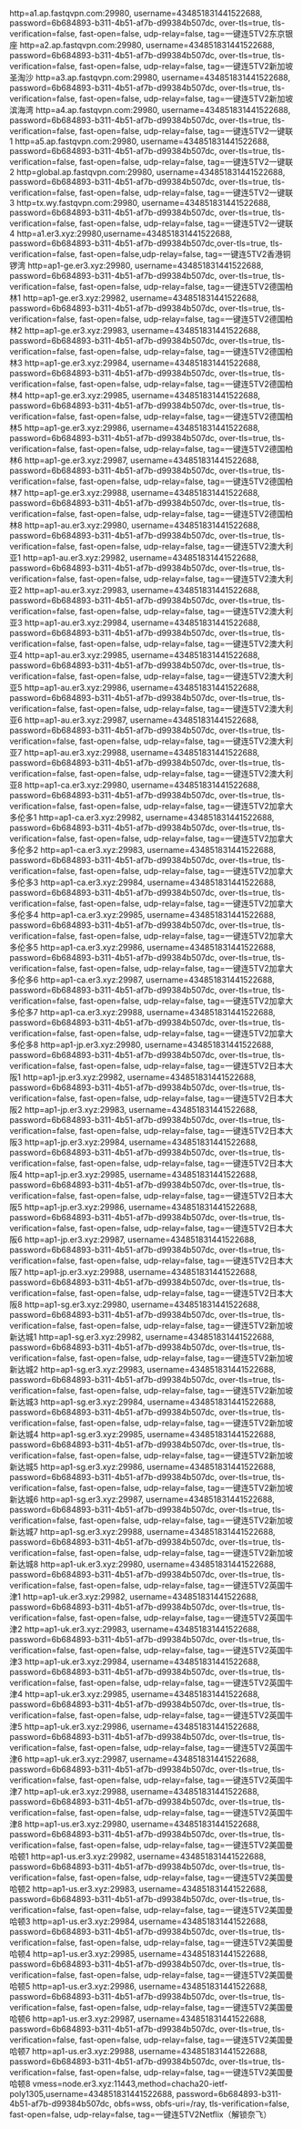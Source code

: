 http=a1.ap.fastqvpn.com:29980, username=434851831441522688, password=6b684893-b311-4b51-af7b-d99384b507dc, over-tls=true, tls-verification=false, fast-open=false, udp-relay=false, tag=一键连5TV2东京银座
http=a2.ap.fastqvpn.com:29980, username=434851831441522688, password=6b684893-b311-4b51-af7b-d99384b507dc, over-tls=true, tls-verification=false, fast-open=false, udp-relay=false, tag=一键连5TV2新加坡圣淘沙
http=a3.ap.fastqvpn.com:29980, username=434851831441522688, password=6b684893-b311-4b51-af7b-d99384b507dc, over-tls=true, tls-verification=false, fast-open=false, udp-relay=false, tag=一键连5TV2新加坡滨海湾
http=a4.ap.fastqvpn.com:29980, username=434851831441522688, password=6b684893-b311-4b51-af7b-d99384b507dc, over-tls=true, tls-verification=false, fast-open=false, udp-relay=false, tag=一键连5TV2一键联1
http=a5.ap.fastqvpn.com:29980, username=434851831441522688, password=6b684893-b311-4b51-af7b-d99384b507dc, over-tls=true, tls-verification=false, fast-open=false, udp-relay=false, tag=一键连5TV2一键联2
http=global.ap.fastqvpn.com:29980, username=434851831441522688, password=6b684893-b311-4b51-af7b-d99384b507dc, over-tls=true, tls-verification=false, fast-open=false, udp-relay=false, tag=一键连5TV2一键联3
http=tx.wy.fastqvpn.com:29980, username=434851831441522688, password=6b684893-b311-4b51-af7b-d99384b507dc, over-tls=true, tls-verification=false, fast-open=false, udp-relay=false, tag=一键连5TV2一键联4
http=a1.er3.xyz:29980,username=434851831441522688, password=6b684893-b311-4b51-af7b-d99384b507dc,over-tls=true, tls-verification=false, fast-open=false,udp-relay=false, tag=一键连5TV2香港铜锣湾
http=ap1-ge.er3.xyz:29980, username=434851831441522688, password=6b684893-b311-4b51-af7b-d99384b507dc, over-tls=true, tls-verification=false, fast-open=false, udp-relay=false, tag=一键连5TV2德国柏林1
http=ap1-ge.er3.xyz:29982, username=434851831441522688, password=6b684893-b311-4b51-af7b-d99384b507dc, over-tls=true, tls-verification=false, fast-open=false, udp-relay=false, tag=一键连5TV2德国柏林2
http=ap1-ge.er3.xyz:29983, username=434851831441522688, password=6b684893-b311-4b51-af7b-d99384b507dc, over-tls=true, tls-verification=false, fast-open=false, udp-relay=false, tag=一键连5TV2德国柏林3
http=ap1-ge.er3.xyz:29984, username=434851831441522688, password=6b684893-b311-4b51-af7b-d99384b507dc, over-tls=true, tls-verification=false, fast-open=false, udp-relay=false, tag=一键连5TV2德国柏林4
http=ap1-ge.er3.xyz:29985, username=434851831441522688, password=6b684893-b311-4b51-af7b-d99384b507dc, over-tls=true, tls-verification=false, fast-open=false, udp-relay=false, tag=一键连5TV2德国柏林5
http=ap1-ge.er3.xyz:29986, username=434851831441522688, password=6b684893-b311-4b51-af7b-d99384b507dc, over-tls=true, tls-verification=false, fast-open=false, udp-relay=false, tag=一键连5TV2德国柏林6
http=ap1-ge.er3.xyz:29987, username=434851831441522688, password=6b684893-b311-4b51-af7b-d99384b507dc, over-tls=true, tls-verification=false, fast-open=false, udp-relay=false, tag=一键连5TV2德国柏林7
http=ap1-ge.er3.xyz:29988, username=434851831441522688, password=6b684893-b311-4b51-af7b-d99384b507dc, over-tls=true, tls-verification=false, fast-open=false, udp-relay=false, tag=一键连5TV2德国柏林8
http=ap1-au.er3.xyz:29980, username=434851831441522688, password=6b684893-b311-4b51-af7b-d99384b507dc, over-tls=true, tls-verification=false, fast-open=false, udp-relay=false, tag=一键连5TV2澳大利亚1
http=ap1-au.er3.xyz:29982, username=434851831441522688, password=6b684893-b311-4b51-af7b-d99384b507dc, over-tls=true, tls-verification=false, fast-open=false, udp-relay=false, tag=一键连5TV2澳大利亚2
http=ap1-au.er3.xyz:29983, username=434851831441522688, password=6b684893-b311-4b51-af7b-d99384b507dc, over-tls=true, tls-verification=false, fast-open=false, udp-relay=false, tag=一键连5TV2澳大利亚3
http=ap1-au.er3.xyz:29984, username=434851831441522688, password=6b684893-b311-4b51-af7b-d99384b507dc, over-tls=true, tls-verification=false, fast-open=false, udp-relay=false, tag=一键连5TV2澳大利亚4
http=ap1-au.er3.xyz:29985, username=434851831441522688, password=6b684893-b311-4b51-af7b-d99384b507dc, over-tls=true, tls-verification=false, fast-open=false, udp-relay=false, tag=一键连5TV2澳大利亚5
http=ap1-au.er3.xyz:29986, username=434851831441522688, password=6b684893-b311-4b51-af7b-d99384b507dc, over-tls=true, tls-verification=false, fast-open=false, udp-relay=false, tag=一键连5TV2澳大利亚6
http=ap1-au.er3.xyz:29987, username=434851831441522688, password=6b684893-b311-4b51-af7b-d99384b507dc, over-tls=true, tls-verification=false, fast-open=false, udp-relay=false, tag=一键连5TV2澳大利亚7
http=ap1-au.er3.xyz:29988, username=434851831441522688, password=6b684893-b311-4b51-af7b-d99384b507dc, over-tls=true, tls-verification=false, fast-open=false, udp-relay=false, tag=一键连5TV2澳大利亚8
http=ap1-ca.er3.xyz:29980, username=434851831441522688, password=6b684893-b311-4b51-af7b-d99384b507dc, over-tls=true, tls-verification=false, fast-open=false, udp-relay=false, tag=一键连5TV2加拿大多伦多1
http=ap1-ca.er3.xyz:29982, username=434851831441522688, password=6b684893-b311-4b51-af7b-d99384b507dc, over-tls=true, tls-verification=false, fast-open=false, udp-relay=false, tag=一键连5TV2加拿大多伦多2
http=ap1-ca.er3.xyz:29983, username=434851831441522688, password=6b684893-b311-4b51-af7b-d99384b507dc, over-tls=true, tls-verification=false, fast-open=false, udp-relay=false, tag=一键连5TV2加拿大多伦多3
http=ap1-ca.er3.xyz:29984, username=434851831441522688, password=6b684893-b311-4b51-af7b-d99384b507dc, over-tls=true, tls-verification=false, fast-open=false, udp-relay=false, tag=一键连5TV2加拿大多伦多4
http=ap1-ca.er3.xyz:29985, username=434851831441522688, password=6b684893-b311-4b51-af7b-d99384b507dc, over-tls=true, tls-verification=false, fast-open=false, udp-relay=false, tag=一键连5TV2加拿大多伦多5
http=ap1-ca.er3.xyz:29986, username=434851831441522688, password=6b684893-b311-4b51-af7b-d99384b507dc, over-tls=true, tls-verification=false, fast-open=false, udp-relay=false, tag=一键连5TV2加拿大多伦多6
http=ap1-ca.er3.xyz:29987, username=434851831441522688, password=6b684893-b311-4b51-af7b-d99384b507dc, over-tls=true, tls-verification=false, fast-open=false, udp-relay=false, tag=一键连5TV2加拿大多伦多7
http=ap1-ca.er3.xyz:29988, username=434851831441522688, password=6b684893-b311-4b51-af7b-d99384b507dc, over-tls=true, tls-verification=false, fast-open=false, udp-relay=false, tag=一键连5TV2加拿大多伦多8
http=ap1-jp.er3.xyz:29980, username=434851831441522688, password=6b684893-b311-4b51-af7b-d99384b507dc, over-tls=true, tls-verification=false, fast-open=false, udp-relay=false, tag=一键连5TV2日本大阪1
http=ap1-jp.er3.xyz:29982, username=434851831441522688, password=6b684893-b311-4b51-af7b-d99384b507dc, over-tls=true, tls-verification=false, fast-open=false, udp-relay=false, tag=一键连5TV2日本大阪2
http=ap1-jp.er3.xyz:29983, username=434851831441522688, password=6b684893-b311-4b51-af7b-d99384b507dc, over-tls=true, tls-verification=false, fast-open=false, udp-relay=false, tag=一键连5TV2日本大阪3
http=ap1-jp.er3.xyz:29984, username=434851831441522688, password=6b684893-b311-4b51-af7b-d99384b507dc, over-tls=true, tls-verification=false, fast-open=false, udp-relay=false, tag=一键连5TV2日本大阪4
http=ap1-jp.er3.xyz:29985, username=434851831441522688, password=6b684893-b311-4b51-af7b-d99384b507dc, over-tls=true, tls-verification=false, fast-open=false, udp-relay=false, tag=一键连5TV2日本大阪5
http=ap1-jp.er3.xyz:29986, username=434851831441522688, password=6b684893-b311-4b51-af7b-d99384b507dc, over-tls=true, tls-verification=false, fast-open=false, udp-relay=false, tag=一键连5TV2日本大阪6
http=ap1-jp.er3.xyz:29987, username=434851831441522688, password=6b684893-b311-4b51-af7b-d99384b507dc, over-tls=true, tls-verification=false, fast-open=false, udp-relay=false, tag=一键连5TV2日本大阪7
http=ap1-jp.er3.xyz:29988, username=434851831441522688, password=6b684893-b311-4b51-af7b-d99384b507dc, over-tls=true, tls-verification=false, fast-open=false, udp-relay=false, tag=一键连5TV2日本大阪8
http=ap1-sg.er3.xyz:29980, username=434851831441522688, password=6b684893-b311-4b51-af7b-d99384b507dc, over-tls=true, tls-verification=false, fast-open=false, udp-relay=false, tag=一键连5TV2新加坡新达城1
http=ap1-sg.er3.xyz:29982, username=434851831441522688, password=6b684893-b311-4b51-af7b-d99384b507dc, over-tls=true, tls-verification=false, fast-open=false, udp-relay=false, tag=一键连5TV2新加坡新达城2
http=ap1-sg.er3.xyz:29983, username=434851831441522688, password=6b684893-b311-4b51-af7b-d99384b507dc, over-tls=true, tls-verification=false, fast-open=false, udp-relay=false, tag=一键连5TV2新加坡新达城3
http=ap1-sg.er3.xyz:29984, username=434851831441522688, password=6b684893-b311-4b51-af7b-d99384b507dc, over-tls=true, tls-verification=false, fast-open=false, udp-relay=false, tag=一键连5TV2新加坡新达城4
http=ap1-sg.er3.xyz:29985, username=434851831441522688, password=6b684893-b311-4b51-af7b-d99384b507dc, over-tls=true, tls-verification=false, fast-open=false, udp-relay=false, tag=一键连5TV2新加坡新达城5
http=ap1-sg.er3.xyz:29986, username=434851831441522688, password=6b684893-b311-4b51-af7b-d99384b507dc, over-tls=true, tls-verification=false, fast-open=false, udp-relay=false, tag=一键连5TV2新加坡新达城6
http=ap1-sg.er3.xyz:29987, username=434851831441522688, password=6b684893-b311-4b51-af7b-d99384b507dc, over-tls=true, tls-verification=false, fast-open=false, udp-relay=false, tag=一键连5TV2新加坡新达城7
http=ap1-sg.er3.xyz:29988, username=434851831441522688, password=6b684893-b311-4b51-af7b-d99384b507dc, over-tls=true, tls-verification=false, fast-open=false, udp-relay=false, tag=一键连5TV2新加坡新达城8
http=ap1-uk.er3.xyz:29980, username=434851831441522688, password=6b684893-b311-4b51-af7b-d99384b507dc, over-tls=true, tls-verification=false, fast-open=false, udp-relay=false, tag=一键连5TV2英国牛津1
http=ap1-uk.er3.xyz:29982, username=434851831441522688, password=6b684893-b311-4b51-af7b-d99384b507dc, over-tls=true, tls-verification=false, fast-open=false, udp-relay=false, tag=一键连5TV2英国牛津2
http=ap1-uk.er3.xyz:29983, username=434851831441522688, password=6b684893-b311-4b51-af7b-d99384b507dc, over-tls=true, tls-verification=false, fast-open=false, udp-relay=false, tag=一键连5TV2英国牛津3
http=ap1-uk.er3.xyz:29984, username=434851831441522688, password=6b684893-b311-4b51-af7b-d99384b507dc, over-tls=true, tls-verification=false, fast-open=false, udp-relay=false, tag=一键连5TV2英国牛津4
http=ap1-uk.er3.xyz:29985, username=434851831441522688, password=6b684893-b311-4b51-af7b-d99384b507dc, over-tls=true, tls-verification=false, fast-open=false, udp-relay=false, tag=一键连5TV2英国牛津5
http=ap1-uk.er3.xyz:29986, username=434851831441522688, password=6b684893-b311-4b51-af7b-d99384b507dc, over-tls=true, tls-verification=false, fast-open=false, udp-relay=false, tag=一键连5TV2英国牛津6
http=ap1-uk.er3.xyz:29987, username=434851831441522688, password=6b684893-b311-4b51-af7b-d99384b507dc, over-tls=true, tls-verification=false, fast-open=false, udp-relay=false, tag=一键连5TV2英国牛津7
http=ap1-uk.er3.xyz:29988, username=434851831441522688, password=6b684893-b311-4b51-af7b-d99384b507dc, over-tls=true, tls-verification=false, fast-open=false, udp-relay=false, tag=一键连5TV2英国牛津8
http=ap1-us.er3.xyz:29980, username=434851831441522688, password=6b684893-b311-4b51-af7b-d99384b507dc, over-tls=true, tls-verification=false, fast-open=false, udp-relay=false, tag=一键连5TV2美国曼哈顿1
http=ap1-us.er3.xyz:29982, username=434851831441522688, password=6b684893-b311-4b51-af7b-d99384b507dc, over-tls=true, tls-verification=false, fast-open=false, udp-relay=false, tag=一键连5TV2美国曼哈顿2
http=ap1-us.er3.xyz:29983, username=434851831441522688, password=6b684893-b311-4b51-af7b-d99384b507dc, over-tls=true, tls-verification=false, fast-open=false, udp-relay=false, tag=一键连5TV2美国曼哈顿3
http=ap1-us.er3.xyz:29984, username=434851831441522688, password=6b684893-b311-4b51-af7b-d99384b507dc, over-tls=true, tls-verification=false, fast-open=false, udp-relay=false, tag=一键连5TV2美国曼哈顿4
http=ap1-us.er3.xyz:29985, username=434851831441522688, password=6b684893-b311-4b51-af7b-d99384b507dc, over-tls=true, tls-verification=false, fast-open=false, udp-relay=false, tag=一键连5TV2美国曼哈顿5
http=ap1-us.er3.xyz:29986, username=434851831441522688, password=6b684893-b311-4b51-af7b-d99384b507dc, over-tls=true, tls-verification=false, fast-open=false, udp-relay=false, tag=一键连5TV2美国曼哈顿6
http=ap1-us.er3.xyz:29987, username=434851831441522688, password=6b684893-b311-4b51-af7b-d99384b507dc, over-tls=true, tls-verification=false, fast-open=false, udp-relay=false, tag=一键连5TV2美国曼哈顿7
http=ap1-us.er3.xyz:29988, username=434851831441522688, password=6b684893-b311-4b51-af7b-d99384b507dc, over-tls=true, tls-verification=false, fast-open=false, udp-relay=false, tag=一键连5TV2美国曼哈顿8
vmess=node.er3.xyz:11443,method=chacha20-ietf-poly1305,username=434851831441522688, password=6b684893-b311-4b51-af7b-d99384b507dc, obfs=wss, obfs-uri=/ray, tls-verification=false, fast-open=false, udp-relay=false, tag=一键连5TV2Netflix（解锁奈飞）
